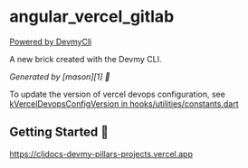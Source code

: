 # angular_vercel_gitlab

[Powered by DevmyCli](https://github.com/acadevmy/devmy_cli)

A new brick created with the Devmy CLI.

_Generated by [mason][1] 🧱_

To update the version of vercel devops configuration, see [kVercelDevopsConfigVersion in hooks/utilities/constants.dart](hooks/utilities/constants.dart)

## Getting Started 🚀

https://clidocs-devmy-pillars-projects.vercel.app
